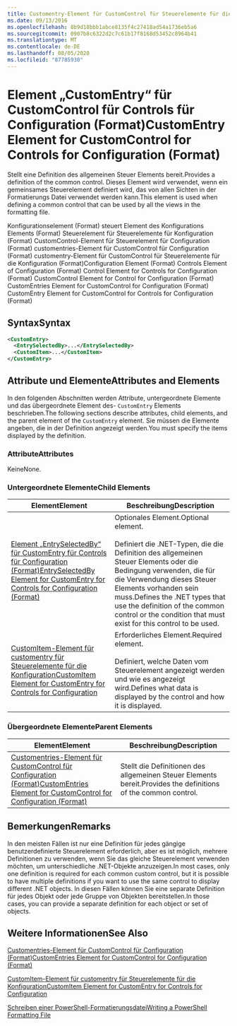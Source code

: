 ```yaml
---
title: Customentry-Element für CustomControl für Steuerelemente für die Konfiguration (Format) | Microsoft-Dokumentation
ms.date: 09/13/2016
ms.openlocfilehash: 8b9d18bbb1abce8135f4c27418ad54a1736eb5a6
ms.sourcegitcommit: 0907b8c6322d2c7c61b17f8168d53452c8964b41
ms.translationtype: MT
ms.contentlocale: de-DE
ms.lasthandoff: 08/05/2020
ms.locfileid: "87785930"
---
```

# <a name="customentry-element-for-customcontrol-for-controls-for-configuration-format"></a><span data-ttu-id="3c851-102">Element „CustomEntry“ für CustomControl für Controls für Configuration (Format)</span><span class="sxs-lookup"><span data-stu-id="3c851-102">CustomEntry Element for CustomControl for Controls for Configuration (Format)</span></span>

<span data-ttu-id="3c851-103">Stellt eine Definition des allgemeinen Steuer Elements bereit.</span><span class="sxs-lookup"><span data-stu-id="3c851-103">Provides a definition of the common control.</span></span> <span data-ttu-id="3c851-104">Dieses Element wird verwendet, wenn ein gemeinsames Steuerelement definiert wird, das von allen Sichten in der Formatierungs Datei verwendet werden kann.</span><span class="sxs-lookup"><span data-stu-id="3c851-104">This element is used when defining a common control that can be used by all the views in the formatting file.</span></span>

<span data-ttu-id="3c851-105">Konfigurationselement (Format) steuert Element des Konfigurations Elements (Format) Steuerelement für Steuerelemente für Konfiguration (Format) CustomControl-Element für Steuerelement für Configuration (Format) customentries-Element für CustomControl für Configuration (Format) customentry-Element für CustomControl für Steuerelemente für die Konfiguration (Format)</span><span class="sxs-lookup"><span data-stu-id="3c851-105">Configuration Element (Format) Controls Element of Configuration (Format) Control Element for Controls for Configuration (Format) CustomControl Element for Control for Configuration (Format) CustomEntries Element for CustomControl for Configuration (Format) CustomEntry Element for CustomControl for Controls for Configuration (Format)</span></span>

## <a name="syntax"></a><span data-ttu-id="3c851-106">Syntax</span><span class="sxs-lookup"><span data-stu-id="3c851-106">Syntax</span></span>

```xml
<CustomEntry>
  <EntrySelectedBy>...</EntrySelectedBy>
  <CustomItem>...</CustomItem>
</CustomEntry>

```

## <a name="attributes-and-elements"></a><span data-ttu-id="3c851-107">Attribute und Elemente</span><span class="sxs-lookup"><span data-stu-id="3c851-107">Attributes and Elements</span></span>

<span data-ttu-id="3c851-108">In den folgenden Abschnitten werden Attribute, untergeordnete Elemente und das übergeordnete Element des- `CustomEntry` Elements beschrieben.</span><span class="sxs-lookup"><span data-stu-id="3c851-108">The following sections describe attributes, child elements, and the parent element of the `CustomEntry` element.</span></span> <span data-ttu-id="3c851-109">Sie müssen die Elemente angeben, die in der Definition angezeigt werden.</span><span class="sxs-lookup"><span data-stu-id="3c851-109">You must specify the items displayed by the definition.</span></span>

### <a name="attributes"></a><span data-ttu-id="3c851-110">Attribute</span><span class="sxs-lookup"><span data-stu-id="3c851-110">Attributes</span></span>

<span data-ttu-id="3c851-111">Keine</span><span class="sxs-lookup"><span data-stu-id="3c851-111">None.</span></span>

### <a name="child-elements"></a><span data-ttu-id="3c851-112">Untergeordnete Elemente</span><span class="sxs-lookup"><span data-stu-id="3c851-112">Child Elements</span></span>

|<span data-ttu-id="3c851-113">Element</span><span class="sxs-lookup"><span data-stu-id="3c851-113">Element</span></span>|<span data-ttu-id="3c851-114">Beschreibung</span><span class="sxs-lookup"><span data-stu-id="3c851-114">Description</span></span>|
|-------------|-----------------|
|[<span data-ttu-id="3c851-115">Element „EntrySelectedBy“ für CustomEntry für Controls für Configuration (Format)</span><span class="sxs-lookup"><span data-stu-id="3c851-115">EntrySelectedBy Element for CustomEntry for Controls for Configuration (Format)</span></span>](./entryselectedby-element-for-customentry-for-controls-for-configuration-format.md)|<span data-ttu-id="3c851-116">Optionales Element.</span><span class="sxs-lookup"><span data-stu-id="3c851-116">Optional element.</span></span><br /><br /> <span data-ttu-id="3c851-117">Definiert die .NET-Typen, die die Definition des allgemeinen Steuer Elements oder die Bedingung verwenden, die für die Verwendung dieses Steuer Elements vorhanden sein muss.</span><span class="sxs-lookup"><span data-stu-id="3c851-117">Defines the .NET types that use the definition of the common control or the condition that must exist for this control to be used.</span></span>|
|[<span data-ttu-id="3c851-118">CustomItem-Element für customentry für Steuerelemente für die Konfiguration</span><span class="sxs-lookup"><span data-stu-id="3c851-118">CustomItem Element for CustomEntry for Controls for Configuration</span></span>](./customitem-element-for-customentry-for-controls-for-configuration-format.md)|<span data-ttu-id="3c851-119">Erforderliches Element.</span><span class="sxs-lookup"><span data-stu-id="3c851-119">Required element.</span></span><br /><br /> <span data-ttu-id="3c851-120">Definiert, welche Daten vom Steuerelement angezeigt werden und wie es angezeigt wird.</span><span class="sxs-lookup"><span data-stu-id="3c851-120">Defines what data is displayed by the control and how it is displayed.</span></span>|

### <a name="parent-elements"></a><span data-ttu-id="3c851-121">Übergeordnete Elemente</span><span class="sxs-lookup"><span data-stu-id="3c851-121">Parent Elements</span></span>

|<span data-ttu-id="3c851-122">Element</span><span class="sxs-lookup"><span data-stu-id="3c851-122">Element</span></span>|<span data-ttu-id="3c851-123">Beschreibung</span><span class="sxs-lookup"><span data-stu-id="3c851-123">Description</span></span>|
|-------------|-----------------|
|[<span data-ttu-id="3c851-124">Customentries-Element für CustomControl für Configuration (Format)</span><span class="sxs-lookup"><span data-stu-id="3c851-124">CustomEntries Element for CustomControl for Configuration (Format)</span></span>](./customentries-element-for-customcontrol-for-controls-for-configuration-format.md)|<span data-ttu-id="3c851-125">Stellt die Definitionen des allgemeinen Steuer Elements bereit.</span><span class="sxs-lookup"><span data-stu-id="3c851-125">Provides the definitions of the common control.</span></span>|

## <a name="remarks"></a><span data-ttu-id="3c851-126">Bemerkungen</span><span class="sxs-lookup"><span data-stu-id="3c851-126">Remarks</span></span>

<span data-ttu-id="3c851-127">In den meisten Fällen ist nur eine Definition für jedes gängige benutzerdefinierte Steuerelement erforderlich, aber es ist möglich, mehrere Definitionen zu verwenden, wenn Sie das gleiche Steuerelement verwenden möchten, um unterschiedliche .NET-Objekte anzuzeigen.</span><span class="sxs-lookup"><span data-stu-id="3c851-127">In most cases, only one definition is required for each common custom control, but it is possible to have multiple definitions if you want to use the same control to display different .NET objects.</span></span> <span data-ttu-id="3c851-128">In diesen Fällen können Sie eine separate Definition für jedes Objekt oder jede Gruppe von Objekten bereitstellen.</span><span class="sxs-lookup"><span data-stu-id="3c851-128">In those cases, you can provide a separate definition for each object or set of objects.</span></span>

## <a name="see-also"></a><span data-ttu-id="3c851-129">Weitere Informationen</span><span class="sxs-lookup"><span data-stu-id="3c851-129">See Also</span></span>

[<span data-ttu-id="3c851-130">Customentries-Element für CustomControl für Configuration (Format)</span><span class="sxs-lookup"><span data-stu-id="3c851-130">CustomEntries Element for CustomControl for Configuration (Format)</span></span>](./customentries-element-for-customcontrol-for-controls-for-configuration-format.md)

[<span data-ttu-id="3c851-131">CustomItem-Element für customentry für Steuerelemente für die Konfiguration</span><span class="sxs-lookup"><span data-stu-id="3c851-131">CustomItem Element for CustomEntry for Controls for Configuration</span></span>](./customitem-element-for-customentry-for-controls-for-configuration-format.md)

[<span data-ttu-id="3c851-132">Schreiben einer PowerShell-Formatierungsdatei</span><span class="sxs-lookup"><span data-stu-id="3c851-132">Writing a PowerShell Formatting File</span></span>](./writing-a-powershell-formatting-file.md)

